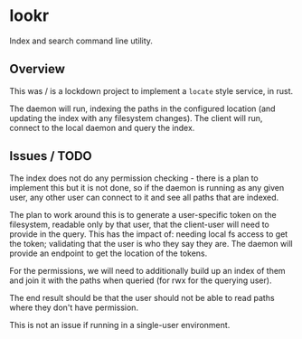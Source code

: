 # lookr
Index and search command line utility.

## Overview
This was / is a lockdown project to implement a `locate` style service, in rust.

The daemon will run, indexing the paths in the configured location (and updating the index with any filesystem changes). The client will run, connect to the local daemon and query the index.

## Issues / TODO
The index does not do any permission checking - there is a plan to implement this but it is not done, so if the daemon is running as any given user, any other user can connect to it and see all paths that are indexed.

The plan to work around this is to generate a user-specific token on the filesystem, readable only by that user, that the client-user will need to provide in the query. This has the impact of: needing local fs access to get the token; validating that the user is who they say they are. The daemon will provide an endpoint to get the location of the tokens.

For the permissions, we will need to additionally build up an index of them and join it with the paths when queried (for rwx for the querying user).

The end result should be that the user should not be able to read paths where they don't have permission.

This is not an issue if running in a single-user environment.
